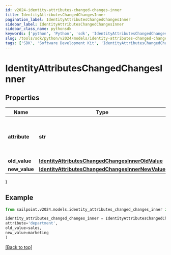 ```yaml
---
id: v2024-identity-attributes-changed-changes-inner
title: IdentityAttributesChangedChangesInner
pagination_label: IdentityAttributesChangedChangesInner
sidebar_label: IdentityAttributesChangedChangesInner
sidebar_class_name: pythonsdk
keywords: ['python', 'Python', 'sdk', 'IdentityAttributesChangedChangesInner', 'V2024IdentityAttributesChangedChangesInner'] 
slug: /tools/sdk/python/v2024/models/identity-attributes-changed-changes-inner
tags: ['SDK', 'Software Development Kit', 'IdentityAttributesChangedChangesInner', 'V2024IdentityAttributesChangedChangesInner']
---
```


# IdentityAttributesChangedChangesInner


## Properties

Name | Type | Description | Notes
------------ | ------------- | ------------- | -------------
**attribute** | **str** | The name of the identity attribute that changed. | [required]
**old_value** | [**IdentityAttributesChangedChangesInnerOldValue**](identity-attributes-changed-changes-inner-old-value) |  | [optional] 
**new_value** | [**IdentityAttributesChangedChangesInnerNewValue**](identity-attributes-changed-changes-inner-new-value) |  | [optional] 
}

## Example

```python
from sailpoint.v2024.models.identity_attributes_changed_changes_inner import IdentityAttributesChangedChangesInner

identity_attributes_changed_changes_inner = IdentityAttributesChangedChangesInner(
attribute='department',
old_value=sales,
new_value=marketing
)

```
[[Back to top]](#) 

